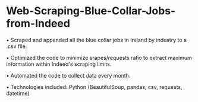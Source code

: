 # Web-Scraping-Blue-Collar-Jobs-from-Indeed

•   Scraped and appended all the blue collar jobs in Ireland by industry to a .csv file.

•   Optimized the code to minimize srapes/requests ratio to extract maximum information within Indeed's scraping limits.

•   Automated the code to collect data every month.

•   Technologies included: Python (BeautifulSoup, pandas, csv, requests, datetime)
